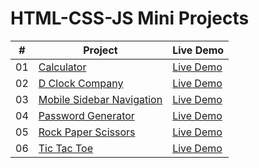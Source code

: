 # HTML-CSS-JS Mini Projects

|  #  | Project                                                                                                                     | Live Demo                                                                         |
| :-: | --------------------------------------------------------------------------------------------------------------------------- | --------------------------------------------------------------------------------- |
| 01  | [Calculator](https://github.com/nadgire/Mini-Projects/tree/main/Calculator)                             | [Live Demo](https://nadgire.github.io/Mini-Projects/Calculator)               |
| 02  | [D Clock Company](https://github.com/nadgire/Mini-Projects/tree/main/D-Clock-Company)                               | [Live Demo](https://nadgire.github.io/Mini-Projects/D%20Clock%20Company/public)                |
| 03  | [Mobile Sidebar Navigation](https://github.com/nadgire/Mini-Projects/tree/main/Mobile%20Sidebar%20Navigation)                       | [Live Demo](https://nadgire.github.io/Mini-Projects/Mobile%20Sidebar%20Navigation/public) |
| 04  | [Password Generator](https://github.com/nadgire/Mini-Projects/tree/main/Password%20Generator)                          | [Live Demo](https://nadgire.github.io/Mini-Projects/Password%20Generator/public)          |
| 05  | [Rock Paper Scissors](https://github.com/nadgire/Mini-Projects/tree/main/Rock%20Paper%20Scissors)                               | [Live Demo](https://nadgire.github.io/Mini-Projects/Rock%20Paper%20Scissors)                |
| 06  | [Tic Tac Toe](https://github.com/nadgire/Mini-Projects/tree/main/Tic%20Tac%20Toe)                           | [Live Demo](https://nadgire.github.io/Mini-Projects/Tic%20Tac%20Toe/public)           |

